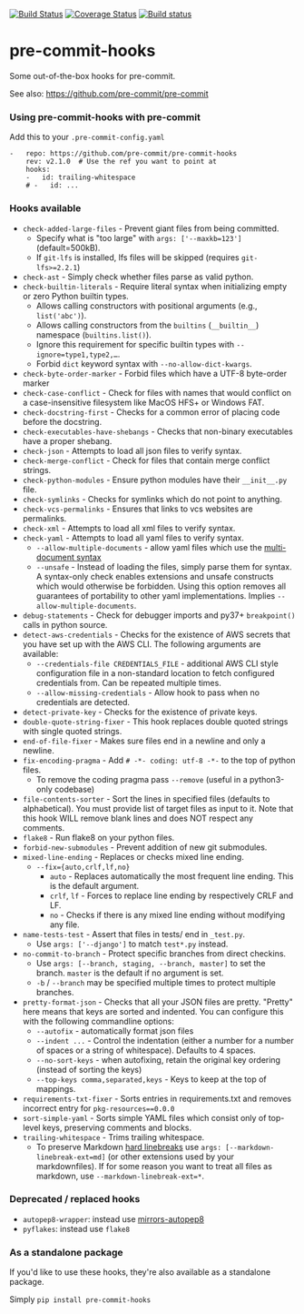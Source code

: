 [![Build Status](https://travis-ci.org/pre-commit/pre-commit-hooks.svg?branch=master)](https://travis-ci.org/pre-commit/pre-commit-hooks)
[![Coverage Status](https://coveralls.io/repos/github/pre-commit/pre-commit-hooks/badge.svg?branch=master)](https://coveralls.io/github/pre-commit/pre-commit-hooks?branch=master)
[![Build status](https://ci.appveyor.com/api/projects/status/dfcpng35u4g0r0t1/branch/master?svg=true)](https://ci.appveyor.com/project/asottile/pre-commit-hooks/branch/master)

pre-commit-hooks
==========

Some out-of-the-box hooks for pre-commit.

See also: https://github.com/pre-commit/pre-commit


### Using pre-commit-hooks with pre-commit

Add this to your `.pre-commit-config.yaml`

    -   repo: https://github.com/pre-commit/pre-commit-hooks
        rev: v2.1.0  # Use the ref you want to point at
        hooks:
        -   id: trailing-whitespace
        # -   id: ...


### Hooks available

- `check-added-large-files` - Prevent giant files from being committed.
    - Specify what is "too large" with `args: ['--maxkb=123']` (default=500kB).
    - If `git-lfs` is installed, lfs files will be skipped
      (requires `git-lfs>=2.2.1`)
- `check-ast` - Simply check whether files parse as valid python.
- `check-builtin-literals` - Require literal syntax when initializing empty or zero Python builtin types.
    - Allows calling constructors with positional arguments (e.g., `list('abc')`).
    - Allows calling constructors from the `builtins` (`__builtin__`) namespace (`builtins.list()`).
    - Ignore this requirement for specific builtin types with `--ignore=type1,type2,…`.
    - Forbid `dict` keyword syntax with `--no-allow-dict-kwargs`.
- `check-byte-order-marker` - Forbid files which have a UTF-8 byte-order marker
- `check-case-conflict` - Check for files with names that would conflict on a
  case-insensitive filesystem like MacOS HFS+ or Windows FAT.
- `check-docstring-first` - Checks for a common error of placing code before
  the docstring.
- `check-executables-have-shebangs` - Checks that non-binary executables have a
  proper shebang.
- `check-json` - Attempts to load all json files to verify syntax.
- `check-merge-conflict` - Check for files that contain merge conflict strings.
- `check-python-modules` - Ensure python modules have their `__init__.py` file.
- `check-symlinks` - Checks for symlinks which do not point to anything.
- `check-vcs-permalinks` - Ensures that links to vcs websites are permalinks.
- `check-xml` - Attempts to load all xml files to verify syntax.
- `check-yaml` - Attempts to load all yaml files to verify syntax.
    - `--allow-multiple-documents` - allow yaml files which use the
      [multi-document syntax](http://www.yaml.org/spec/1.2/spec.html#YAML)
    - `--unsafe` - Instead of loading the files, simply parse them for syntax.
      A syntax-only check enables extensions and unsafe constructs which would
      otherwise be forbidden.  Using this option removes all guarantees of
      portability to other yaml implementations.
      Implies `--allow-multiple-documents`.
- `debug-statements` - Check for debugger imports and py37+ `breakpoint()`
  calls in python source.
- `detect-aws-credentials` - Checks for the existence of AWS secrets that you
  have set up with the AWS CLI.
  The following arguments are available:
  - `--credentials-file CREDENTIALS_FILE` - additional AWS CLI style
    configuration file in a non-standard location to fetch configured
    credentials from. Can be repeated multiple times.
  - `--allow-missing-credentials` - Allow hook to pass when no credentials are
    detected.
- `detect-private-key` - Checks for the existence of private keys.
- `double-quote-string-fixer` - This hook replaces double quoted strings
  with single quoted strings.
- `end-of-file-fixer` - Makes sure files end in a newline and only a newline.
- `fix-encoding-pragma` - Add `# -*- coding: utf-8 -*-` to the top of python files.
    - To remove the coding pragma pass `--remove` (useful in a python3-only codebase)
- `file-contents-sorter` - Sort the lines in specified files (defaults to alphabetical). You must provide list of target files as input to it. Note that this hook WILL remove blank lines and does NOT respect any comments.
- `flake8` - Run flake8 on your python files.
- `forbid-new-submodules` - Prevent addition of new git submodules.
- `mixed-line-ending` - Replaces or checks mixed line ending.
    - `--fix={auto,crlf,lf,no}`
        - `auto` - Replaces automatically the most frequent line ending. This is the default argument.
        - `crlf`, `lf` - Forces to replace line ending by respectively CRLF and LF.
        - `no` - Checks if there is any mixed line ending without modifying any file.
- `name-tests-test` - Assert that files in tests/ end in `_test.py`.
    - Use `args: ['--django']` to match `test*.py` instead.
- `no-commit-to-branch` - Protect specific branches from direct checkins.
    - Use `args: [--branch, staging, --branch, master]` to set the branch.
      `master` is the default if no argument is set.
    - `-b` / `--branch` may be specified multiple times to protect multiple
      branches.
- `pretty-format-json` - Checks that all your JSON files are pretty.  "Pretty"
  here means that keys are sorted and indented.  You can configure this with
  the following commandline options:
    - `--autofix` - automatically format json files
    - `--indent ...` - Control the indentation (either a number for a number of spaces or a string of whitespace).  Defaults to 4 spaces.
    - `--no-sort-keys` - when autofixing, retain the original key ordering (instead of sorting the keys)
    - `--top-keys comma,separated,keys` - Keys to keep at the top of mappings.
- `requirements-txt-fixer` - Sorts entries in requirements.txt and removes incorrect entry for `pkg-resources==0.0.0`
- `sort-simple-yaml` - Sorts simple YAML files which consist only of top-level keys, preserving comments and blocks.
- `trailing-whitespace` - Trims trailing whitespace.
    - To preserve Markdown [hard linebreaks](https://github.github.com/gfm/#hard-line-break)
      use `args: [--markdown-linebreak-ext=md]` (or other extensions used
      by your markdownfiles).  If for some reason you want to treat all files
      as markdown, use `--markdown-linebreak-ext=*`.

### Deprecated / replaced hooks

- `autopep8-wrapper`: instead use
  [mirrors-autopep8](https://github.com/pre-commit/mirrors-autopep8)
- `pyflakes`: instead use `flake8`

### As a standalone package

If you'd like to use these hooks, they're also available as a standalone
package.

Simply `pip install pre-commit-hooks`

